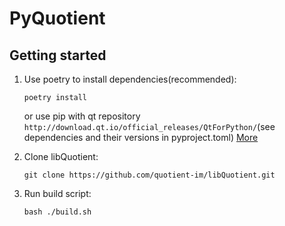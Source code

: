 # PyQuotient

## Getting started

1. Use poetry to install dependencies(recommended):

   `poetry install`

   or use pip with qt repository `http://download.qt.io/official_releases/QtForPython/`(see dependencies and their versions in pyproject.toml) [More](https://doc.qt.io/qtforpython/shiboken6/gettingstarted.html)

2. Clone libQuotient:

   `git clone https://github.com/quotient-im/libQuotient.git`

3. Run build script:

   `bash ./build.sh`

